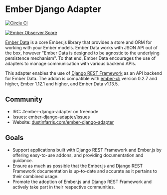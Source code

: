 Ember Django Adapter
====================

[![Circle CI](https://circleci.com/gh/dustinfarris/ember-django-adapter/tree/master.png?style=badge)](https://circleci.com/gh/dustinfarris/ember-django-adapter/tree/master)

[![Ember Observer Score](http://emberobserver.com/badges/ember-django-adapter.svg)](http://emberobserver.com/addons/ember-django-adapter)

[Ember Data][] is a core Ember.js library that provides a store and ORM for working
with your Ember models.  Ember Data works with JSON API out of the box, however
"Ember Data is designed to be agnostic to the underlying persistence mechanism".
To that end, Ember Data encourages the use of adapters to manage communication with
various backend APIs.

This adapter enables the use of [Django REST Framework][] as an API backend for
Ember Data.  The addon is compatible with [ember-cli][] version 0.2.7 and higher, Ember 1.12.1 and
higher, and Ember Data v1.13.5.


Community
---------

* IRC: #ember-django-adapter on freenode
* Issues: [ember-django-adapter/issues][]
* Website: [dustinfarris.com/ember-django-adapter][]


Goals
-----

* Support applications built with Django REST Framework and Ember.js by
  offering easy-to-use addons, and providing documentation and guidance.
* Ensure as much as possible that the Ember.js and Django REST Framework
  documentation is up-to-date and accurate as it pertains to their combined
  usage.
* Promote the adoption of Ember.js and Django REST Framework and actively take
  part in their respective communities.



[Ember Data]: https://github.com/emberjs/data
[Django REST Framework]: http://www.django-rest-framework.org/
[ember-cli]: http://www.ember-cli.com/
[ember-django-adapter/issues]: https://github.com/dustinfarris/ember-django-adapter/issues
[dustinfarris.com/ember-django-adapter]: http://dustinfarris.com/ember-django-adapter/
[coalesce-find-requests-option]: http://emberjs.com/api/data/classes/DS.RESTAdapter.html#property_coalesceFindRequests
